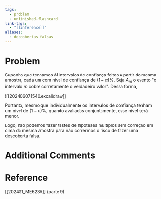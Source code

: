 ```yaml
---
tags:
  - problem
  - unfinished-flashcard
link-tags:
  - "[[inference]]"
aliases:
  - descobertas falsas
---
```

# Problem
Suponha que tenhamos $M$ intervalos de confiança feitos a partir da mesma amostra, cada um com nível de confiança de $(1 - \alpha)\%$. Seja $A_m$ o evento "o intervalo $m$ cobre corretamente o verdadeiro valor". Dessa forma,

![[202406071540.excalidraw]]

Portanto, mesmo que individualmente os intervalos de confiança tenham um nível de $(1 - \alpha)\%$, quando avaliados conjuntamente, esse nível será menor.

Logo, não podemos fazer testes de hipóteses múltiplos sem correção em cima da mesma amostra para não corrermos o risco de fazer uma descoberta falsa.
# Additional Comments


# Reference 
[[2024S1_ME623A]] (parte 9)


